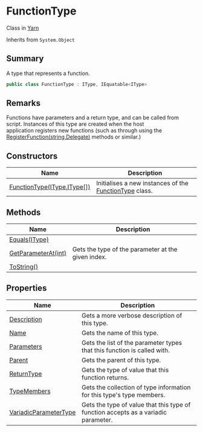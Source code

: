 # FunctionType

Class in [Yarn](yarn.md)

Inherits from `System.Object`

## Summary

A type that represents a function.

```csharp
public class FunctionType : IType, IEquatable<IType>
```

## Remarks

Functions have parameters and a return type, and can be called from\
script. Instances of this type are created when the host\
application registers new functions (such as through using the [RegisterFunction(string,Delegate)](yarn.library.registerfunction-7.md) methods or similar.)

## Constructors

| Name                                                        | Description                                                                    |
| ----------------------------------------------------------- | ------------------------------------------------------------------------------ |
| [FunctionType(IType,IType\[\])](yarn.functiontype..ctor.md) | Initialises a new instances of the [FunctionType](yarn.functiontype.md) class. |

## Methods

| Name                                                       | Description                                        |
| ---------------------------------------------------------- | -------------------------------------------------- |
| [Equals(IType)](yarn.functiontype.equals.md)               |                                                    |
| [GetParameterAt(int)](yarn.functiontype.getparameterat.md) | Gets the type of the parameter at the given index. |
| [ToString()](yarn.functiontype.tostring.md)                |                                                    |

## Properties

| Name                                                                | Description                                                                        |
| ------------------------------------------------------------------- | ---------------------------------------------------------------------------------- |
| [Description](yarn.functiontype.description.md)                     | Gets a more verbose description of this type.                                      |
| [Name](yarn.functiontype.name.md)                                   | Gets the name of this type.                                                        |
| [Parameters](yarn.functiontype.parameters.md)                       | Gets the list of the parameter types that this function is called with.            |
| [Parent](yarn.functiontype.parent.md)                               | Gets the parent of this type.                                                      |
| [ReturnType](yarn.functiontype.returntype.md)                       | Gets the type of value that this function returns.                                 |
| [TypeMembers](yarn.functiontype.typemembers.md)                     | Gets the collection of type information for this type's type members.              |
| [VariadicParameterType](yarn.functiontype.variadicparametertype.md) | Gets the type of value that this type of function accepts as a variadic parameter. |
